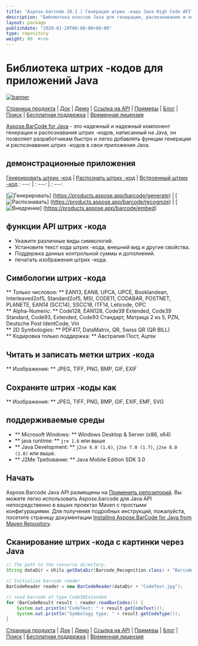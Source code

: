 ```yaml
---
title: "Aspose.barcode 20.1 | Генерация штрих -кода Java High Code API" 
description: "Библиотека классов Java для генерации, распознавания и конвертации штрих -кодов. Поддерживает числовые, альфа-ячечные и 2D-символогии штрих-кода. Настройте штрих -коды в вашем приложении Java." 
layout: package
publishdate: "2020-01-29T00:00:00+00:00"
type: repository
weight: 00	#rem
---
```


# Библиотека штрих -кодов для приложений Java
[![banner](../aspose_barcode-for-java-banner.png)](./)

[Страница продукта](https://products.aspose.com/barcode/java) | [Док](https://docs.aspose.com/barcode/java/) | [Демо](https://products.aspose.app/barcode/family) | [Ссылка на API](https://apireference.aspose.com/barcode/java) | [Примеры](https://github.com/aspose-barcode/Aspose.BarCode-for-Java) | [Блог](https://blog.aspose.com/category/barcode/) | [Поиск](https://search.aspose.com/) | [Бесплатная поддержка](https://forum.aspose.com/c/barcode) | [Временная лицензия](https://purchase.aspose.com/temporary-license)

[Aspose.BarCode for Java](https://products.aspose.com/barcode/java) - это надежный и надежный компонент генерации и распознавания штрих -кодов, написанный на Java, он позволяет разработчикам быстро и легко добавлять функции генерации и распознавания штрих -кодов в свои приложения Java.

## демонстрационные приложения

[Генерировать штрих -код](https://products.aspose.app/barcode/generate) | [Распознать штрих -код](https://products.aspose.app/barcode/recognize) | [Встроенный штрих -код](https://products.aspose.app/barcode/embed)
: ---: | : ---: | : ---:

[![Генерировать](https://products.aspose.app/barcode/generate/img/aspose_generate-app-48.png)] (https://products.aspose.app/barcode/generate) | [![Распознавать](https://products.aspose.app/barcode/recognize/img/aspose_recognize-app-48.png)] (https://products.aspose.app/barcode/recognize) | [![Внедрение](https://products.aspose.app/barcode/embed/img/aspose_embed-app-48.png)] (https://products.aspose.app/barcode/embed)

## функции API штрих -кода
- Укажите различные виды символогий.
- Установите текст кода штрих -кода, внешний вид и другие свойства.
- Поддержка данных контрольной суммы и дополнений.
- печатать изображения штрих -кода.

## Симбологии штрих -кода
** Только числовое: ** EAN13, EAN8, UPCA, UPCE, Booklandean, Interleaved2of5, Standard2of5, MSI, CODE11, CODABAR, POSTNET, PLANETE, EAN14 (SCC14), SSCC18, ITF14, Leticode, OPC \
** Alpha-Numeric: ** Code128, EAN128, Code39 Extended, Code39 Standard, Code93, Extended, Code93 Стандарт, Матрица 2 из 5, PZN, Deutsche Post IdentCode, Vin \
** 2D Symbologies: ** PDF417, DataMatrix, QR, Swiss QR (QR BILL) \
** Кодировка только поддержка: ** Австралия Пост, Ацтек

## Читать и записать метки штрих -кода
** Изображения: ** JPEG, TIFF, PNG, BMP, GIF, EXIF

## Сохраните штрих -коды как
** Изображения: ** JPEG, TIFF, PNG, BMP, GIF, EXIF, EMF, SVG

## поддерживаемые среды
- ** Microsoft Windows: ** Windows Desktop & Server (x86, x64)
- ** java runtime: ** `jre 1.6` или выше
- ** Java Development: ** `j2se 6.0 (1.6)`, `j2se 7.0 (1.7)`, `j2se 8.0 (1.8)` или выше.
- ** J2Me Требование: ** Java Mobile Edition SDK 3.0

## Начать

Aspose.Barcode Java API размещены на [Применить репозиторий](https://releases.aspose.com/barcode/java/). Вы можете легко использовать Aspose.barcode для Java API непосредственно в ваших проектах Maven с простыми конфигурациями. Для получения подробных инструкций, пожалуйста, посетите страницу документации [Installing Aspose.BarCode for Java from Maven Repository](https://docs.aspose.com/barcode/java/installation/).

## Сканирование штрих -кода с картинки через Java

```java
// The path to the resource directory.
String dataDir = Utils.getDataDir(Barcode_Recognition.class) + "BarcodeReader/basic_features/";

// Initialize barcode reader
BarCodeReader reader = new BarCodeReader(dataDir + "CodeText.jpg");

// read barcode of type Code39Extended
for (BarCodeResult result : reader.readBarCodes()) {
    System.out.println("CodeText: " + result.getCodeText());
    System.out.println("Symbology type: " + result.getCodeType());
}
```

[Страница продукта](https://products.aspose.com/barcode/java) | [Док](https://docs.aspose.com/barcode/java/) | [Демо](https://products.aspose.app/barcode/family) | [Ссылка на API](https://apireference.aspose.com/barcode/java) | [Примеры](https://github.com/aspose-barcode/Aspose.BarCode-for-Java) | [Блог](https://blog.aspose.com/category/barcode/) | [Поиск](https://search.aspose.com/) | [Бесплатная поддержка](https://forum.aspose.com/c/barcode) | [Временная лицензия](https://purchase.aspose.com/temporary-license)
